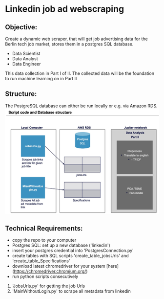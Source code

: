 
# Linkedin job ad webscraping

## Objective:
Create a dynamic web scraper, that will get job advertising data for the Berlin tech job market, stores them in a postgres SQL database.
- Data Scientist
- Data Analyst
- Data Engineer

This data collection in Part I of II. The collected data will be the foundation to run machine learning on in Part II


## Structure:
The PostgreSQL database can either be run locally or e.g. via Amazon RDS.
![data structure](/98_presentation/data_structure.jpeg)

## Technical Requirements:

- copy the repo to your computer
- Postgres SQL: set up a new database ('linkedin')
- insert your postgres credential into 'PostgresConnection.py'
- create tables with SQL scripts 'create_table_jobsUrls' and 'create_table_Specifications'
- download latest chromedriver for your system [here] (https://chromedriver.chromium.org/)
- run python scripts consecutively
1. 'JobsUrls.py' for getting the job Urls
2. 'MainWithoutLogin.py' to scrape all metadata from linkedin
